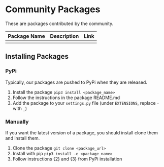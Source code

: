 # Community Packages
These are packages contributed by the community.

|   Package Name    |   Description    |   Link    |
|  ---  |  ---  |  ---  |
|       |       |       |

## Installing Packages
### PyPi
Typically, our packages are pushed to PyPi when they are released. 

1. Install the package `pip3 install <package_name>`
2. Follow the instructions in the package README.md
3. Add the package to your `settings.py` file (under `EXTENSIONS`, replace `-` with `_`)

### Manually
If you want the latest version of a package, you should install clone them and install them.

1. Clone the package `git clone <package_url>`
2. Install with pip `pip3 install -e <package_name>`
3. Follow instructions {2} and {3} from PyPi installation